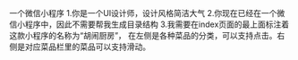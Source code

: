 一个微信小程序
1.你是一个UI设计师，设计风格简洁大气
2.你现在已经在一个微信小程序中，因此不需要帮我生成目录结构
3.我需要在index页面的最上面标注着这款小程序的名称为“胡闹厨房”， 在左侧是各种菜品的分类，可以支持点击。右侧是对应菜品栏里的菜品可以支持滑动。
